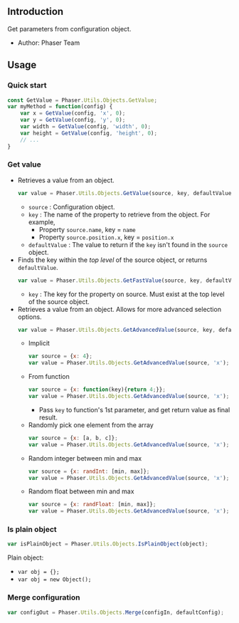 ## Introduction

Get parameters from configuration object.

- Author: Phaser Team

## Usage

### Quick start

```javascript
const GetValue = Phaser.Utils.Objects.GetValue;
var myMethod = function(config) {
    var x = GetValue(config, 'x', 0);
    var y = GetValue(config, 'y', 0);
    var width = GetValue(config, 'width', 0);
    var height = GetValue(config, 'height', 0);
    // ...
}
```

### Get value

- Retrieves a value from an object.
    ```javascript
    var value = Phaser.Utils.Objects.GetValue(source, key, defaultValue);
    ```
    - `source` : Configuration object.
    - `key` : The name of the property to retrieve from the object. For example,
        - Property `source.name`, key = `name`
        - Property `source.position.x`, key = `position.x`
    - `defaultValue` : The value to return if the `key` isn't found in the `source` object.
- Finds the key within the *top level* of the source object, or returns `defaultValue`.
    ```javascript
    var value = Phaser.Utils.Objects.GetFastValue(source, key, defaultValue);
    ```
    - `key` : The key for the property on source. Must exist at the top level of the source object.
- Retrieves a value from an object. Allows for more advanced selection options.
    ```javascript
    var value = Phaser.Utils.Objects.GetAdvancedValue(source, key, defaultValue);
    ```
    - Implicit
        ```javascript
        var source = {x: 4};
        var value = Phaser.Utils.Objects.GetAdvancedValue(source, 'x'); // value = 4
        ```
    - From function
        ```javascript
        var source = {x: function(key){return 4;}};
        var value = Phaser.Utils.Objects.GetAdvancedValue(source, 'x'); // value = 4
        ```
        - Pass `key` to function's 1st parameter, and get return value as final result.
    - Randomly pick one element from the array
        ```javascript
        var source = {x: [a, b, c]};
        var value = Phaser.Utils.Objects.GetAdvancedValue(source, 'x'); // value = random item from array [a, b, c]
        ```
    - Random integer between min and max
        ```javascript
        var source = {x: randInt: [min, max]};
        var value = Phaser.Utils.Objects.GetAdvancedValue(source, 'x'); // value = random int min~max
        ```
    - Random float between min and max
        ```javascript
        var source = {x: randFloat: [min, max]};
        var value = Phaser.Utils.Objects.GetAdvancedValue(source, 'x'); // value = random float min~max
        ```

### Is plain object

```javascript
var isPlainObject = Phaser.Utils.Objects.IsPlainObject(object);
```

Plain object:

- `var obj = {};`
- `var obj = new Object();`

### Merge configuration

```javascript
var configOut = Phaser.Utils.Objects.Merge(configIn, defaultConfig);
```